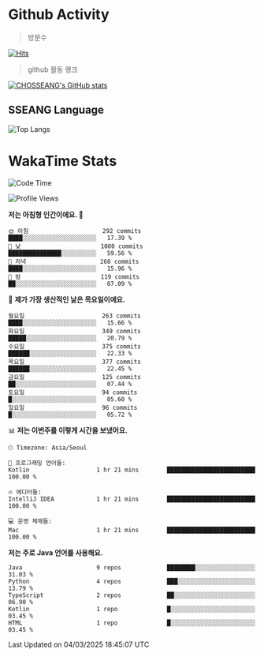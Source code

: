 <!--
**CHOSSEANG/CHOSSEANG** is a ✨ _special_ ✨ repository because its `README.md` (this file) appears on your GitHub profile.

Here are some ideas to get you started:

- 🔭 I’m currently working on ...
- 🌱 I’m currently learning ...
- 👯 I’m looking to collaborate on ...
- 🤔 I’m looking for help with ...
- 💬 Ask me about ...
- 📫 How to reach me: ...
- 😄 Pronouns: ...
- ⚡ Fun fact: ...
-->

# Github Activity
> 방문수

[![Hits](https://hits.seeyoufarm.com/api/count/incr/badge.svg?url=https%3A%2F%2Fgithub.com%2FCHOSSEANG&count_bg=%238AED3E&title_bg=%23495358&icon=electron.svg&icon_color=%23E7E7E7&title=CHOSSEANG&edge_flat=false)](https://hits.seeyoufarm.com)
> github 활동 랭크

[![CHOSSEANG's GitHub stats](https://github-readme-stats.vercel.app/api?username=CHOSSEANG)](https://github.com/CHOSSEANG/github-readme-stats)

## SSEANG Language
![Top Langs](https://github-readme-stats.vercel.app/api/top-langs/?username=CHOSSEANG&layout=compact)

# WakaTime Stats

<!--START_SECTION:waka-->
![Code Time](http://img.shields.io/badge/Code%20Time-454%20hrs%2044%20mins-blue)

![Profile Views](http://img.shields.io/badge/Profile%20Views-0-blue)

**저는 아침형 인간이에요. 🐤** 

```text
🌞 아침                     292 commits         ████░░░░░░░░░░░░░░░░░░░░░   17.39 % 
🌆 낮　                     1000 commits        ███████████████░░░░░░░░░░   59.56 % 
🌃 저녁                     268 commits         ████░░░░░░░░░░░░░░░░░░░░░   15.96 % 
🌙 밤　                     119 commits         ██░░░░░░░░░░░░░░░░░░░░░░░   07.09 % 
```
📅 **제가 가장 생산적인 날은 목요일이에요.** 

```text
월요일                      263 commits         ████░░░░░░░░░░░░░░░░░░░░░   15.66 % 
화요일                      349 commits         █████░░░░░░░░░░░░░░░░░░░░   20.79 % 
수요일                      375 commits         ██████░░░░░░░░░░░░░░░░░░░   22.33 % 
목요일                      377 commits         ██████░░░░░░░░░░░░░░░░░░░   22.45 % 
금요일                      125 commits         ██░░░░░░░░░░░░░░░░░░░░░░░   07.44 % 
토요일                      94 commits          █░░░░░░░░░░░░░░░░░░░░░░░░   05.60 % 
일요일                      96 commits          █░░░░░░░░░░░░░░░░░░░░░░░░   05.72 % 
```


📊 **저는 이번주를 이렇게 시간을 보냈어요.** 

```text
🕑︎ Timezone: Asia/Seoul

💬 프로그래밍 언어들: 
Kotlin                   1 hr 21 mins        █████████████████████████   100.00 % 

🔥 에디터들: 
IntelliJ IDEA            1 hr 21 mins        █████████████████████████   100.00 % 

💻 운영 체제들: 
Mac                      1 hr 21 mins        █████████████████████████   100.00 % 
```

**저는 주로 Java 언어를 사용해요.** 

```text
Java                     9 repos             ████████░░░░░░░░░░░░░░░░░   31.03 % 
Python                   4 repos             ███░░░░░░░░░░░░░░░░░░░░░░   13.79 % 
TypeScript               2 repos             ██░░░░░░░░░░░░░░░░░░░░░░░   06.90 % 
Kotlin                   1 repo              █░░░░░░░░░░░░░░░░░░░░░░░░   03.45 % 
HTML                     1 repo              █░░░░░░░░░░░░░░░░░░░░░░░░   03.45 % 
```




 Last Updated on 04/03/2025 18:45:07 UTC
<!--END_SECTION:waka-->
